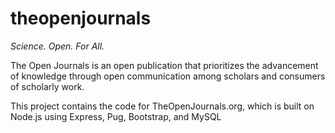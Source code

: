 # theopenjournals

*Science. Open. For All.*

The Open Journals is an open publication that prioritizes the advancement of knowledge through open communication among scholars and consumers of scholarly work.

This project contains the code for TheOpenJournals.org, which is built on Node.js using Express, Pug, Bootstrap, and MySQL
